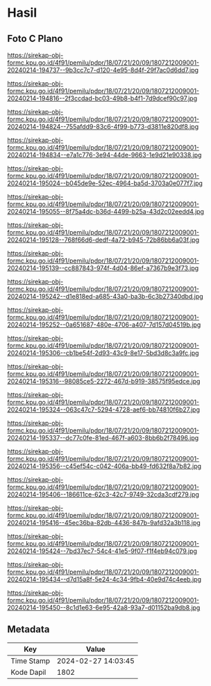 # Hasil

## Foto C Plano

https://sirekap-obj-formc.kpu.go.id/4f91/pemilu/pdpr/18/07/21/20/09/1807212009001-20240214-194737--9b3cc7c7-d120-4e95-8d4f-29f7ac0d6dd7.jpg

https://sirekap-obj-formc.kpu.go.id/4f91/pemilu/pdpr/18/07/21/20/09/1807212009001-20240214-194816--2f3ccdad-bc03-49b8-b4f1-7d9dcef90c97.jpg

https://sirekap-obj-formc.kpu.go.id/4f91/pemilu/pdpr/18/07/21/20/09/1807212009001-20240214-194824--755afdd9-83c6-4f99-b773-d3811e820df8.jpg

https://sirekap-obj-formc.kpu.go.id/4f91/pemilu/pdpr/18/07/21/20/09/1807212009001-20240214-194834--e7a1c776-3e94-44de-9663-1e9d21e90338.jpg

https://sirekap-obj-formc.kpu.go.id/4f91/pemilu/pdpr/18/07/21/20/09/1807212009001-20240214-195024--b045de9e-52ec-4964-ba5d-3703a0e077f7.jpg

https://sirekap-obj-formc.kpu.go.id/4f91/pemilu/pdpr/18/07/21/20/09/1807212009001-20240214-195055--8f75a4dc-b36d-4499-b25a-43d2c02eedd4.jpg

https://sirekap-obj-formc.kpu.go.id/4f91/pemilu/pdpr/18/07/21/20/09/1807212009001-20240214-195128--768f66d6-dedf-4a72-b945-72b86bb6a03f.jpg

https://sirekap-obj-formc.kpu.go.id/4f91/pemilu/pdpr/18/07/21/20/09/1807212009001-20240214-195139--cc887843-974f-4d04-86ef-a7367b9e3f73.jpg

https://sirekap-obj-formc.kpu.go.id/4f91/pemilu/pdpr/18/07/21/20/09/1807212009001-20240214-195242--d1e818ed-a685-43a0-ba3b-6c3b27340dbd.jpg

https://sirekap-obj-formc.kpu.go.id/4f91/pemilu/pdpr/18/07/21/20/09/1807212009001-20240214-195252--0a651687-480e-4706-a407-7d157d04519b.jpg

https://sirekap-obj-formc.kpu.go.id/4f91/pemilu/pdpr/18/07/21/20/09/1807212009001-20240214-195306--cb1be54f-2d93-43c9-8e17-5bd3d8c3a9fc.jpg

https://sirekap-obj-formc.kpu.go.id/4f91/pemilu/pdpr/18/07/21/20/09/1807212009001-20240214-195316--98085ce5-2272-467d-b919-38575f95edce.jpg

https://sirekap-obj-formc.kpu.go.id/4f91/pemilu/pdpr/18/07/21/20/09/1807212009001-20240214-195324--063c47c7-5294-4728-aef6-bb74810f6b27.jpg

https://sirekap-obj-formc.kpu.go.id/4f91/pemilu/pdpr/18/07/21/20/09/1807212009001-20240214-195337--dc77c0fe-81ed-467f-a603-8bb6b2f78496.jpg

https://sirekap-obj-formc.kpu.go.id/4f91/pemilu/pdpr/18/07/21/20/09/1807212009001-20240214-195356--c45ef54c-c042-406a-bb49-fd632f8a7b82.jpg

https://sirekap-obj-formc.kpu.go.id/4f91/pemilu/pdpr/18/07/21/20/09/1807212009001-20240214-195406--186611ce-62c3-42c7-9749-32cda3cdf279.jpg

https://sirekap-obj-formc.kpu.go.id/4f91/pemilu/pdpr/18/07/21/20/09/1807212009001-20240214-195416--45ec36ba-82db-4436-847b-9afd32a3b118.jpg

https://sirekap-obj-formc.kpu.go.id/4f91/pemilu/pdpr/18/07/21/20/09/1807212009001-20240214-195424--7bd37ec7-54c4-41e5-9f07-f1f4eb94c079.jpg

https://sirekap-obj-formc.kpu.go.id/4f91/pemilu/pdpr/18/07/21/20/09/1807212009001-20240214-195434--d7d15a8f-5e24-4c34-9fb4-40e9d74c4eeb.jpg

https://sirekap-obj-formc.kpu.go.id/4f91/pemilu/pdpr/18/07/21/20/09/1807212009001-20240214-195450--8c1d1e63-6e95-42a8-93a7-d01152ba9db8.jpg


## Metadata

| Key        | Value               |
| ---------- | ------------------- |
| Time Stamp | 2024-02-27 14:03:45 |
| Kode Dapil | 1802                |



